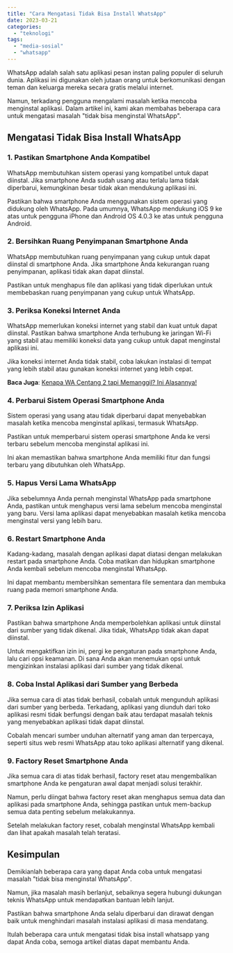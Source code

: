 ```yaml
---
title: "Cara Mengatasi Tidak Bisa Install WhatsApp"
date: 2023-03-21
categories: 
  - "teknologi"
tags: 
  - "media-sosial"
  - "whatsapp"
---
```


WhatsApp adalah salah satu aplikasi pesan instan paling populer di seluruh dunia. Aplikasi ini digunakan oleh jutaan orang untuk berkomunikasi dengan teman dan keluarga mereka secara gratis melalui internet.

Namun, terkadang pengguna mengalami masalah ketika mencoba menginstal aplikasi. Dalam artikel ini, kami akan membahas beberapa cara untuk mengatasi masalah "tidak bisa menginstal WhatsApp".

## Mengatasi Tidak Bisa Install WhatsApp

### 1\. Pastikan Smartphone Anda Kompatibel

WhatsApp membutuhkan sistem operasi yang kompatibel untuk dapat diinstal. Jika smartphone Anda sudah usang atau terlalu lama tidak diperbarui, kemungkinan besar tidak akan mendukung aplikasi ini.

Pastikan bahwa smartphone Anda menggunakan sistem operasi yang didukung oleh WhatsApp. Pada umumnya, WhatsApp mendukung iOS 9 ke atas untuk pengguna iPhone dan Android OS 4.0.3 ke atas untuk pengguna Android.

### 2\. Bersihkan Ruang Penyimpanan Smartphone Anda

WhatsApp membutuhkan ruang penyimpanan yang cukup untuk dapat diinstal di smartphone Anda. Jika smartphone Anda kekurangan ruang penyimpanan, aplikasi tidak akan dapat diinstal.

Pastikan untuk menghapus file dan aplikasi yang tidak diperlukan untuk membebaskan ruang penyimpanan yang cukup untuk WhatsApp.

### 3\. Periksa Koneksi Internet Anda

WhatsApp memerlukan koneksi internet yang stabil dan kuat untuk dapat diinstal. Pastikan bahwa smartphone Anda terhubung ke jaringan Wi-Fi yang stabil atau memiliki koneksi data yang cukup untuk dapat menginstal aplikasi ini.

Jika koneksi internet Anda tidak stabil, coba lakukan instalasi di tempat yang lebih stabil atau gunakan koneksi internet yang lebih cepat.

**Baca Juga**: [Kenapa WA Centang 2 tapi Memanggil? Ini Alasannya!](https://ajiekusumadhany.com/wa-centang-2-tapi-memanggil/)

### 4\. Perbarui Sistem Operasi Smartphone Anda

Sistem operasi yang usang atau tidak diperbarui dapat menyebabkan masalah ketika mencoba menginstal aplikasi, termasuk WhatsApp.

Pastikan untuk memperbarui sistem operasi smartphone Anda ke versi terbaru sebelum mencoba menginstal aplikasi ini.

Ini akan memastikan bahwa smartphone Anda memiliki fitur dan fungsi terbaru yang dibutuhkan oleh WhatsApp.

### 5\. Hapus Versi Lama WhatsApp

Jika sebelumnya Anda pernah menginstal WhatsApp pada smartphone Anda, pastikan untuk menghapus versi lama sebelum mencoba menginstal yang baru. Versi lama aplikasi dapat menyebabkan masalah ketika mencoba menginstal versi yang lebih baru.

### 6\. Restart Smartphone Anda

Kadang-kadang, masalah dengan aplikasi dapat diatasi dengan melakukan restart pada smartphone Anda. Coba matikan dan hidupkan smartphone Anda kembali sebelum mencoba menginstal WhatsApp.

Ini dapat membantu membersihkan sementara file sementara dan membuka ruang pada memori smartphone Anda.

### 7\. Periksa Izin Aplikasi

Pastikan bahwa smartphone Anda memperbolehkan aplikasi untuk diinstal dari sumber yang tidak dikenal. Jika tidak, WhatsApp tidak akan dapat diinstal.

Untuk mengaktifkan izin ini, pergi ke pengaturan pada smartphone Anda, lalu cari opsi keamanan. Di sana Anda akan menemukan opsi untuk mengizinkan instalasi aplikasi dari sumber yang tidak dikenal.

### 8\. Coba Instal Aplikasi dari Sumber yang Berbeda

Jika semua cara di atas tidak berhasil, cobalah untuk mengunduh aplikasi dari sumber yang berbeda. Terkadang, aplikasi yang diunduh dari toko aplikasi resmi tidak berfungsi dengan baik atau terdapat masalah teknis yang menyebabkan aplikasi tidak dapat diinstal.

Cobalah mencari sumber unduhan alternatif yang aman dan terpercaya, seperti situs web resmi WhatsApp atau toko aplikasi alternatif yang dikenal.

### 9\. Factory Reset Smartphone Anda

Jika semua cara di atas tidak berhasil, factory reset atau mengembalikan smartphone Anda ke pengaturan awal dapat menjadi solusi terakhir.

Namun, perlu diingat bahwa factory reset akan menghapus semua data dan aplikasi pada smartphone Anda, sehingga pastikan untuk mem-backup semua data penting sebelum melakukannya.

Setelah melakukan factory reset, cobalah menginstal WhatsApp kembali dan lihat apakah masalah telah teratasi.

## Kesimpulan

Demikianlah beberapa cara yang dapat Anda coba untuk mengatasi masalah "tidak bisa menginstal WhatsApp".

Namun, jika masalah masih berlanjut, sebaiknya segera hubungi dukungan teknis WhatsApp untuk mendapatkan bantuan lebih lanjut.

Pastikan bahwa smartphone Anda selalu diperbarui dan dirawat dengan baik untuk menghindari masalah instalasi aplikasi di masa mendatang.

Itulah beberapa cara untuk mengatasi tidak bisa install whatsapp yang dapat Anda coba, semoga artikel diatas dapat membantu Anda.
